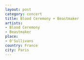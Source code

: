 ```yaml
---
layout: post
category: concert
title: Blood Ceremony + Beastmaker
artists: 
- Blood Ceremony
- Beastmaker
place: 
- O'Sullivans
country: France
city: Paris
---
```


